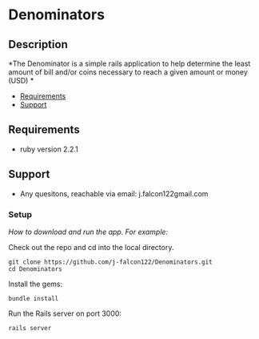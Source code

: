 # Denominators
  
## Description

*The Denominator is a simple rails application to help determine the least amount of bill and/or coins necessary to reach a given amount or money (USD) *



* [Requirements](#requirements)
* [Support](#support)


## Requirements

* ruby version 2.2.1

## Support

* Any quesitons, reachable via email: j.falcon122gmail.com


### Setup

*How to download and run the app.  For example:* 

Check out the repo and cd into the local directory.

    git clone https://github.com/j-falcon122/Denominators.git
    cd Denominators

Install the gems:

    bundle install


Run the Rails server on port 3000:

    rails server



